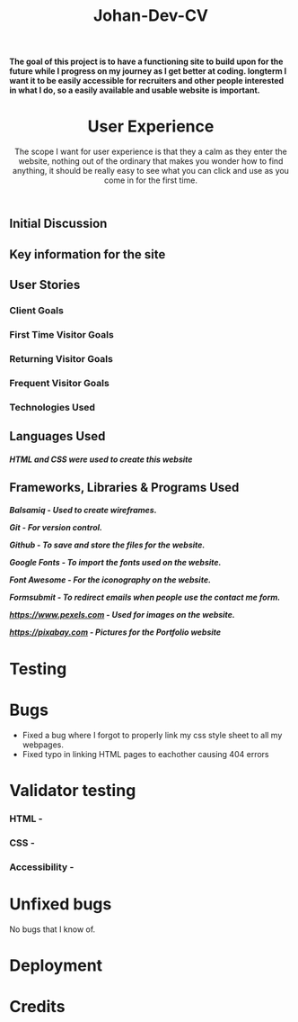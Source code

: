 <body>
<header>
<h1> Johan-Dev-CV </h1>
</header>
<h4>The goal of this project is to have a functioning site to build upon for the future while I progress on my journey as I get better at coding.
longterm I want it to be easily accessible for recruiters and other people interested in what I do, so a easily available and usable website is important.</h4>
</body>

<body>
<header>
<h1>User Experience</h1>
The scope I want for user experience is that they a calm as they enter the website, nothing out of the ordinary that makes you wonder how to find anything, it should be really easy to see what you can click and use as you come in for the first time. 
</header>
<h2>Initial Discussion</h2>
<h2>Key information for the site</h2>
<h2>User Stories</h2>
<h3>Client Goals</h3>
<h3>First Time Visitor Goals</h3>
<h3>Returning Visitor Goals</h3>
<h3>Frequent Visitor Goals</h3>
<h3>Technologies Used</h3>
<h2>Languages Used</h2>
<h5>HTML and CSS were used to create this website

<h2>Frameworks, Libraries & Programs Used</h2>

<h5>
Balsamiq - Used to create wireframes.

Git - For version control.

Github - To save and store the files for the website.

Google Fonts - To import the fonts used on the website.

Font Awesome - For the iconography on the website.

Formsubmit - To redirect emails when people use the contact me form.

https://www.pexels.com - Used for images on the website.

https://pixabay.com - Pictures for the Portfolio website
</h5>
<h1>Testing</h1>
<h1>Bugs</h1>
<ul>
<li>Fixed a bug where I forgot to properly link my css style sheet to all my webpages.</li>
<li>Fixed typo in linking HTML pages to eachother causing 404 errors</li>
</ul>
<h1> Validator testing</h1>
<h3>
HTML -
</h3>
<h3>
CSS -
</h3>
<h3>
Accessibility -
</h3>

<h1>Unfixed bugs</h1>
<p>No bugs that I know of. </p>
<h1>Deployment</h1>

<h1>Credits</h1>
</body>